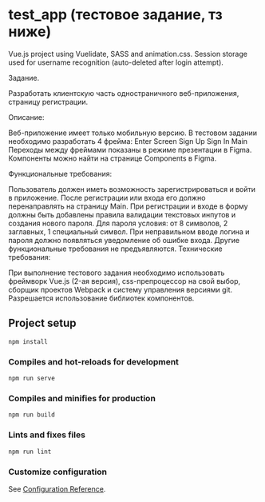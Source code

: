 # test_app (тестовое задание, тз ниже)

Vue.js project using Vuelidate, SASS and animation.css.
Session storage used for username recognition (auto-deleted after login attempt).

Задание.

Разработать клиентскую часть одностраничного веб-приложения, страницу регистрации.

Описание:

Веб-приложение имеет только мобильную версию.
В тестовом задании необходимо разработать 4 фрейма:
Enter Screen
Sign Up
Sign In
Main
Переходы между фреймами показаны в режиме презентации в Figma.
Компоненты можно найти на странице Components в Figma.

Функциональные требования:

Пользователь должен иметь возможность зарегистрироваться и войти в приложение.
После регистрации или входа его должно перенаправлять на страницу Main.
При регистрации и входе в форму должны быть добавлены правила валидации текстовых инпутов и создания нового пароля. Для пароля условия: от 8 символов, 2 заглавных, 1 специальный символ.
При неправильном вводе логина и пароля должно появляться уведомление об ошибке входа.
Другие функциональные требования не предъявляются.
Технические требования:

При выполнение тестового задания необходимо использовать фреймворк Vue.js (2-ая версия), css-препроцессор на свой выбор, сборщик проектов Webpack и систему управления версиями git.
Разрешается использование библиотек компонентов.


## Project setup

```
npm install
```

### Compiles and hot-reloads for development

```
npm run serve
```

### Compiles and minifies for production

```
npm run build
```

### Lints and fixes files

```
npm run lint
```

### Customize configuration

See [Configuration Reference](https://cli.vuejs.org/config/).
